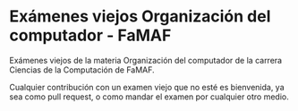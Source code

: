 # Exámenes viejos Organización del computador - FaMAF

Exámenes viejos de la materia Organización del computador de la carrera Ciencias de la Computación de FaMAF.

Cualquier contribución con un examen viejo que no esté es bienvenida, ya sea como pull request, o como mandar el examen por cualquier otro medio.


